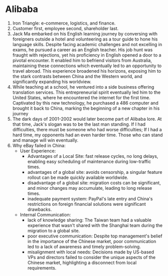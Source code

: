 # Alibaba

1. Iron Triangle: e-commerce, logistics, and finance.
2. Customer first, employee second, shareholder last.
3. Jack Ma embarked on his English learning journey by conversing with foreigners outside a hotel and volunteering as a tour guide to hone his language skills. Despite facing academic challenges and not excelling in exams, he pursued a career as an English teacher. His job hunt was fraught with rejections, yet his proficiency in English opened a door to a pivotal encounter. It enabled him to befriend visitors from Australia, maintaining these connections which eventually led to an opportunity to travel abroad. This experience broadened his horizons, exposing him to the stark contrasts between China and the Western world, and significantly expanding his worldview.
4. While teaching at a school, he ventured into a side business offering translation services. This entrepreneurial spirit eventually led him to the United States, where he encountered the internet for the first time. Captivated by this new technology, he purchased a 486 computer and brought it back to China, marking the beginning of a new chapter in his journey
5. The dark days of 2001-2002 would later become part of Alibaba lore. At that time, Jack's slogan was to be the last man standing. If I had difficulties, there must be someone who had worse difficulties; If I had a hard time, my opponents had an even harder time. Those who can stand and manage will win eventually. 
6. Why eBay failed in China:
    - User Experience:
         - Advantages of a Local Site: fast release cycles, no long delays, enabling easy scheduling of maintenance during low-traffic times.
         - advantages of a global site: avoids censorship, a singular feature rollout can be made quickly available worldwide.
         - disadvantage of a global site: migration costs can be significant, and minor changes may accumulate, leading to long release times.
         - inadequate payment system: PayPal's late entry and China's restrictions on foreign financial solutions were significant drawbacks.
    - Internal Communication:
        - lack of knowledge sharing: The Taiwan team had a valuable experience that wasn't shared with the Shanghai team during the migration to a global site.
        - poor executive communication: Despite top management's belief in the importance of the Chinese market, poor communication led to a lack of awareness and timely problem-solving.
        - misalignment with local needs: Decisions made by US-based VPs and directors failed to consider the unique aspects of the Chinese market, highlighting a disconnect from local requirements.


